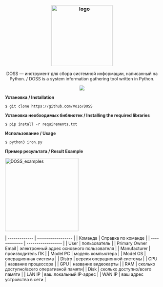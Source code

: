<h3 align="center"><img src="https://user-images.githubusercontent.com/92124716/168519702-9b5de45e-0e43-4b86-bf2d-ff11c97e5993.png" alt="logo" height="200px"></h3>
<p align="center">DOSS — инструмент для сбора системной информации, написанный на Python. / DOSS is a system information gathering tool written in Python.
</p>
<p align="center">
<a href="./LICENSE"><img src="https://img.shields.io/badge/license-MIT-blue.svg"></a>
</p>

**Установка / Installation**

    $ git clone https://github.com/Vo1o/DOSS
**Установка необходимых библиотек / Installing the required libraries**
    
    $ pip install -r requirements.txt

**Использование / Usage**

    $ python3 iron.py

**Пример результата / Result Example**

<img src="https://user-images.githubusercontent.com/92124716/168540402-416c9b0c-6596-4e3c-aa31-92e41482c815.png" alt="DOSS_examples" height="240px">
                                
| ------------- | ------------------ |
| Команда       | Справка по команде |
| ------------- | ------------------ |
| User          | пользователь       |
| Primary Owner Email | электронный адрес основного пользователя  |
| Manufacturer  | производитель ПК   |
| Model PC | модель компьютера  |
| Model OS | операционная система |
| Distro | версия операционной системы |
| CPU | название процессора |
| GPU | название видеокарты |
| RAM | сколько доступно/всего оперативной памяти|
| Disk | сколько доступно/всего памяти |
| LAN IP | ваш локальный IP-адрес |
| WAN IP | ваш адрес устройства в сети |
